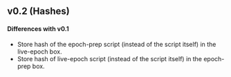 ## v0.2 (Hashes)

#### Differences with v0.1

- Store hash of the epoch-prep script (instead of the script itself) in the live-epoch box.
- Store hash of live-epoch script (instead of the script itself) in the epoch-prep box.

